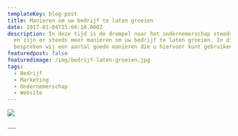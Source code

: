 ```yaml
---
templateKey: blog-post
title: Manieren om uw bedrijf te laten groeien
date: 2017-01-04T15:04:10.000Z
description: In deze tijd is de drempel naar het ondernemerschap steeds lager,
  en zijn er steeds meer manieren om uw bedrijf te laten groeien. In dit artikel
  bespreken wij een aantal goede manieren die u hiervoor kunt gebruiken.
featuredpost: false
featuredimage: /img/bedrijf-laten-groeien.jpg
tags:
  - Bedrijf
  - Marketing
  - Ondernemerschap
  - Website
---
```

![](/img/grow-your-company-better-and-faster-with-sap-business-bydesign-webinar.jpg)

.....